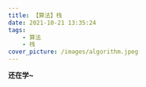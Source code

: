 ```yaml
---
title: 【算法】栈
date: 2021-10-21 13:35:24
tags:
    - 算法
    - 栈
cover_picture: /images/algorithm.jpeg
---
```


**还在学~**
